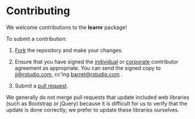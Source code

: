 # Contributing

We welcome contributions to the **learnr** package!

To submit a contribution:

1. [Fork](https://github.com/rstudio/learnr/fork) the repository and make your changes.

2. Ensure that you have signed the [individual](https://rstudioblog.files.wordpress.com/2017/05/rstudio_individual_contributor_agreement.pdf) or [corporate](https://rstudioblog.files.wordpress.com/2017/05/rstudio_corporate_contributor_agreement.pdf) contributor agreement as appropriate. You can send the signed copy to jj@rstudio.com, cc'ing barret@rstudio.com .

3. Submit a [pull request](https://help.github.com/articles/using-pull-requests).

We generally do not merge pull requests that update included web libraries (such as Bootstrap or jQuery) because it is difficult for us to verify that the update is done correctly; we prefer to update these libraries ourselves.
